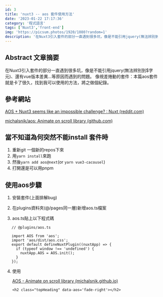 ```yaml
---
id: 3
title: 'nuxt3 -- aos 套件使用方法'
date: '2023-01-22 17:17:36'
category: '程式語言'
tags: ['Nuxt3','front-end']
img: 'https://picsum.photos/1920/1080?random=1'
description: '在Nuxt3引入套件的部分一直遇到很多坑，像是不能引用jquery(無法辨別到$字元)、還有vue版本差異...等原因而遇到的問題。像視差捲動的套件：本篇aos套件就是卡了很久，找到我可以使用的方法，將之做個紀錄。'
---
```

## Abstract 文章摘要
在Nuxt3引入套件的部分一直遇到很多坑，像是不能引用jquery(無法辨別到$字元)、還有vue版本差異...等原因而遇到的問題。
像視差捲動的套件：本篇aos套件就是卡了很久，找到我可以使用的方法，將之做個紀錄。

## 參考網站

[AOS + Nuxt3 seems like an impossible challenge? : Nuxt (reddit.com)](https://www.reddit.com/r/Nuxt/comments/vn2b5l/aos_nuxt3_seems_like_an_impossible_challenge/)

[michalsnik/aos: Animate on scroll library (github.com)](https://github.com/michalsnik/aos)

## 當不知道為何突然不能install 套件時

1. 重新git 一個新的repos下來
2. 用`yarn install`來跑
3. 然後`yarn add aos@next`(or `yarn vue3-cacousel`)
4. 打開還是可以用pnpm

## 使用aos步驟

1. 安裝套件(上面排解bug)

2. 在plugins資料夾(@/pages同一層)新增aos.ts檔案

3. aos.ts貼上以下程式碼
```
   // @plugins/aos.ts
   
   import AOS from 'aos';
   import 'aos/dist/aos.css';
   export default defineNuxtPlugin((nuxtApp) => {  
     if (typeof window !== 'undefined') {    
       nuxtApp.AOS = AOS.init();  
     }
   });
```

4. 使用

   [AOS - Animate on scroll library (michalsnik.github.io)](http://michalsnik.github.io/aos/)

   ```
   <h2 class="topHeading" data-aos='fade-right'></h2>
   ```

